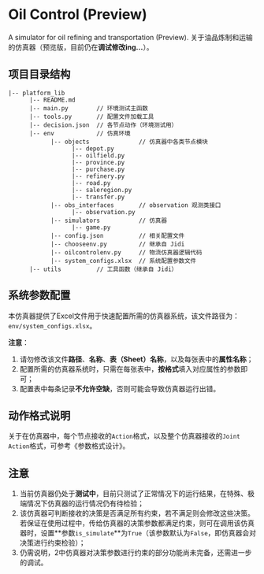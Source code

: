 # Oil Control (Preview)

A simulator for oil refining and transportation (Preview). 关于油品炼制和运输的仿真器（预览版，目前仍在**调试修改ing...**）。



## 项目目录结构

```
|-- platform_lib
      |-- README.md
      |-- main.py        // 环境测试主函数
      |-- tools.py       // 配置文件加载工具
      |-- decision.json  // 各节点动作（环境测试用）
      |-- env            // 仿真环境
            |-- objects              // 仿真器中各类节点模块
                  |-- depot.py
                  |-- oilfield.py
                  |-- province.py
                  |-- purchase.py
                  |-- refinery.py
                  |-- road.py
                  |-- saleregion.py
                  |-- transfer.py
            |-- obs_interfaces       // observation 观测类接口
                  |-- observation.py
            |-- simulators           // 仿真器
                  |-- game.py
            |-- config.json          // 相关配置文件
            |-- chooseenv.py         // 继承自 Jidi
            |-- oilcontrolenv.py     // 物流仿真器逻辑代码
            |-- system_configs.xlsx  // 系统配置参数文件
      |-- utils          // 工具函数（继承自 Jidi）
```



## 系统参数配置

本仿真器提供了Excel文件用于快速配置所需的仿真器系统，该文件路径为：`env/system_configs.xlsx`。

**注意**：

1. 请勿修改该文件**路径**、**名称**、**表（Sheet）名称**，以及每张表中的**属性名称**；
2. 配置所需的仿真器系统时，只需在每张表中，**按格式**填入对应属性的参数即可；
3. 配置表中每条记录**不允许空缺**，否则可能会导致仿真器运行出错。



## 动作格式说明

关于在仿真器中，每个节点接收的`Action`格式，以及整个仿真器接收的`Joint Action`格式，可参考《参数格式设计》。



## 注意

1. 当前仿真器仍处于**测试中**，目前只测试了正常情况下的运行结果，在特殊、极端情况下仿真器的运行情况仍有待检验；
2. 该仿真器可判断接收的决策是否满足所有约束，若不满足则会修改这些决策。若保证在使用过程中，传给仿真器的决策参数都满足约束，则可在调用该仿真器时，设置**参数`is_simulate`**为`True`（该参数默认为`False`，即仿真器会对决策进行约束检验）；
3. 仍需说明，2中仿真器对决策参数进行约束的部分功能尚未完备，还需进一步的调试。

